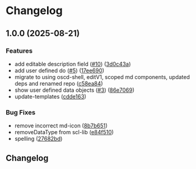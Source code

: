 # Changelog

## 1.0.0 (2025-08-21)


### Features

* add editable description field ([#10](https://github.com/OMICRONEnergyOSS/oscd-editor-template-update/issues/10)) ([3d0c43a](https://github.com/OMICRONEnergyOSS/oscd-editor-template-update/commit/3d0c43ab42103fffe09cec9a0e141366623c705b))
* add user defined do ([#5](https://github.com/OMICRONEnergyOSS/oscd-editor-template-update/issues/5)) ([17ee690](https://github.com/OMICRONEnergyOSS/oscd-editor-template-update/commit/17ee6907348a22a1aa82bd9275a11af9ada891fb))
* migrate to using oscd-shell, editV1, scoped md components, updated deps and renamed repo ([c58ea84](https://github.com/OMICRONEnergyOSS/oscd-editor-template-update/commit/c58ea84fcf7f20effb112e5d0bc077c004fec3b2))
* show user defined data objects ([#3](https://github.com/OMICRONEnergyOSS/oscd-editor-template-update/issues/3)) ([86e7069](https://github.com/OMICRONEnergyOSS/oscd-editor-template-update/commit/86e7069f530b19e7d24dc3c8c2d2ec853768862a))
* update-templates ([cdde163](https://github.com/OMICRONEnergyOSS/oscd-editor-template-update/commit/cdde16308ba777ea97dc465d1ac0a9bdb48db70c))


### Bug Fixes

* remove incorrect md-icon ([8b7b651](https://github.com/OMICRONEnergyOSS/oscd-editor-template-update/commit/8b7b651e097b664f7c4ef76ca5481ea879d76965))
* removeDataType from scl-lib ([e84f510](https://github.com/OMICRONEnergyOSS/oscd-editor-template-update/commit/e84f5107f04b4d88ef1c127283be2d9489160ca1))
* spelling ([27682bd](https://github.com/OMICRONEnergyOSS/oscd-editor-template-update/commit/27682bd850728fe921c8ed47abdd4690c1cbbe37))

## Changelog
